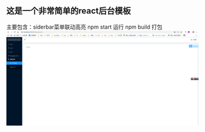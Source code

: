 ## 这是一个非常简单的react后台模板
主要包含：siderbar菜单联动高亮
npm start 运行
npm build 打包
![Image discription](https://github.com/xwq863728739/react/blob/master/img-store/a52c91d50739cb788d3aac14573a5c6.png)
